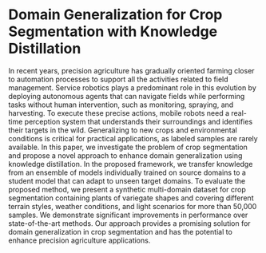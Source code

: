 # Domain Generalization for Crop Segmentation with Knowledge Distillation

In recent years, precision agriculture has gradually oriented farming closer to automation processes to support all the activities related to field management. Service robotics plays a predominant role in this evolution by deploying autonomous agents that can navigate fields while performing tasks without human intervention, such as monitoring, spraying, and harvesting. To execute these precise actions, mobile robots need a real-time perception system that understands their surroundings and identifies their targets in the wild. Generalizing to new crops and environmental conditions is critical for practical applications, as labeled samples are rarely available. 
In this paper, we investigate the problem of crop segmentation and propose a novel approach to enhance domain generalization using knowledge distillation. In the proposed framework, we transfer knowledge from an ensemble of models individually trained on source domains to a student model that can adapt to unseen target domains. 
To evaluate the proposed method, we present a synthetic multi-domain dataset for crop segmentation containing plants of variegate shapes and covering different terrain styles, weather conditions, and light scenarios for more than 50,000 samples. We demonstrate significant improvements in performance over state-of-the-art methods. Our approach provides a promising solution for domain generalization in crop segmentation and has the potential to enhance precision agriculture applications.
